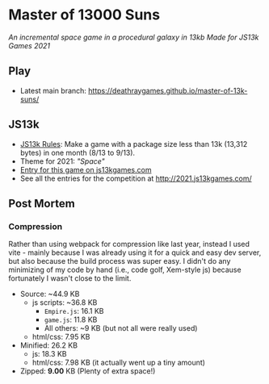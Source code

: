 # Master of 13000 Suns

*An incremental space game in a procedural galaxy in 13kb*
*Made for JS13k Games 2021*

## Play

* Latest main branch: https://deathraygames.github.io/master-of-13k-suns/

## JS13k

* [JS13k Rules](http://2021.js13kgames.com/#rules): Make a game with a package size less than 13k (13,312 bytes) in one month (8/13 to 9/13).
* Theme for 2021: *"Space"*
* [Entry for this game on js13kgames.com](https://js13kgames.com/entries/)
* See all the entries for the competition at http://2021.js13kgames.com/

## Post Mortem

### Compression

Rather than using webpack for compression like last year, instead I used vite - mainly because I was already using it for a quick and easy dev server, but also because the build process was super easy. I didn't do any minimizing of my code by hand (i.e., code golf, Xem-style js) because fortunately I wasn't close to the limit.

* Source: ~44.9 KB
	* js scripts: ~36.8 KB
		* `Empire.js`: 16.1 KB
		* `game.js`: 11.8 KB
		* All others: ~9 KB (but not all were really used)
	* html/css: 7.95 KB
* Minified: 26.2 KB
	* js: 18.3 KB
	* html/css: 7.98 KB (it actually went up a tiny amount)
* Zipped: **9.00** KB (Plenty of extra space!)
